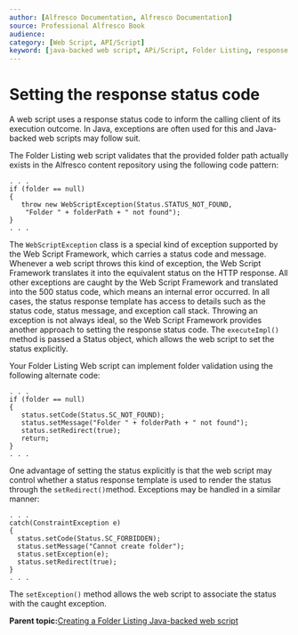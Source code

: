```yaml
---
author: [Alfresco Documentation, Alfresco Documentation]
source: Professional Alfresco Book
audience: 
category: [Web Script, API/Script]
keyword: [java-backed web script, APi/Script, Folder Listing, response status code]
---
```


# Setting the response status code

A web script uses a response status code to inform the calling client of its execution outcome. In Java, exceptions are often used for this and Java-backed web scripts may follow suit.

The Folder Listing web script validates that the provided folder path actually exists in the Alfresco content repository using the following code pattern:

```
. . .
if (folder == null)
{
   throw new WebScriptException(Status.STATUS_NOT_FOUND,
    "Folder " + folderPath + " not found");
}
. . .
```

The `WebScriptException` class is a special kind of exception supported by the Web Script Framework, which carries a status code and message. Whenever a web script throws this kind of exception, the Web Script Framework translates it into the equivalent status on the HTTP response. All other exceptions are caught by the Web Script Framework and translated into the 500 status code, which means an internal error occurred. In all cases, the status response template has access to details such as the status code, status message, and exception call stack. Throwing an exception is not always ideal, so the Web Script Framework provides another approach to setting the response status code. The `executeImpl()` method is passed a Status object, which allows the web script to set the status explicitly.

Your Folder Listing Web script can implement folder validation using the following alternate code:

```
. . .
if (folder == null)
{
   status.setCode(Status.SC_NOT_FOUND);
   status.setMessage("Folder " + folderPath + " not found");
   status.setRedirect(true);
   return;
}
. . .
```

One advantage of setting the status explicitly is that the web script may control whether a status response template is used to render the status through the `setRedirect()`method. Exceptions may be handled in a similar manner:

```
. . .
catch(ConstraintException e)
{
  status.setCode(Status.SC_FORBIDDEN);
  status.setMessage("Cannot create folder");
  status.setException(e);
  status.setRedirect(true);
}
. . .
```

The `setException()` method allows the web script to associate the status with the caught exception.

**Parent topic:**[Creating a Folder Listing Java-backed web script](../tasks/ws-folderListing-Java-scripting.md)

